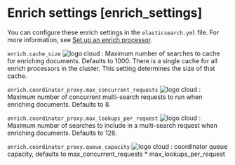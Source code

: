 # Enrich settings [enrich_settings]

You can configure these enrich settings in the `elasticsearch.yml` file. For more information, see [Set up an enrich processor](docs-content:///manage-data/ingest/transform-enrich/set-up-an-enrich-processor.md).

`enrich.cache_size` ![logo cloud](https://doc-icons.s3.us-east-2.amazonaws.com/logo_cloud.svg "Supported on Elastic Cloud Hosted")
:   Maximum number of searches to cache for enriching documents. Defaults to 1000. There is a single cache for all enrich processors in the cluster. This setting determines the size of that cache.

`enrich.coordinator_proxy.max_concurrent_requests` ![logo cloud](https://doc-icons.s3.us-east-2.amazonaws.com/logo_cloud.svg "Supported on Elastic Cloud Hosted")
:   Maximum number of concurrent multi-search requests to run when enriching documents. Defaults to 8.

`enrich.coordinator_proxy.max_lookups_per_request` ![logo cloud](https://doc-icons.s3.us-east-2.amazonaws.com/logo_cloud.svg "Supported on Elastic Cloud Hosted")
:   Maximum number of searches to include in a multi-search request when enriching documents. Defaults to 128.

`enrich.coordinator_proxy.queue_capacity` ![logo cloud](https://doc-icons.s3.us-east-2.amazonaws.com/logo_cloud.svg "Supported on Elastic Cloud Hosted")
:   coordinator queue capacity, defaults to max_concurrent_requests * max_lookups_per_request